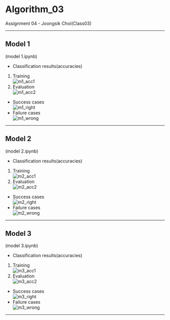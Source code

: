 # Algorithm_03
Assignment 04 - Joongsik Choi(Class03)
- - -

## Model 1
(model 1.ipynb)   
* Classification results(accuracies)   
1. Training   
![m1_acc1](https://user-images.githubusercontent.com/66321348/83606896-48f68300-a5b5-11ea-890a-bf192808fcf4.PNG)   
2. Evaluation   
![m1_acc2](https://user-images.githubusercontent.com/66321348/83606919-51e75480-a5b5-11ea-8c00-31d91fbebccf.PNG)   
* Success cases   
![m1_right](https://user-images.githubusercontent.com/66321348/83606940-5dd31680-a5b5-11ea-907e-81c95435a2a6.PNG)   
* Failure cases   
![m1_wrong](https://user-images.githubusercontent.com/66321348/83606960-64618e00-a5b5-11ea-802b-1188083143b2.PNG)   
- - -

## Model 2
(model 2.ipynb)   
* Classification results(accuracies)   
1. Training   
![m2_acc1](https://user-images.githubusercontent.com/66321348/83607186-befaea00-a5b5-11ea-9749-fb9abd09331f.PNG)   
2. Evaluation   
![m2_acc2](https://user-images.githubusercontent.com/66321348/83607191-c02c1700-a5b5-11ea-8623-93c886680da3.PNG)   
* Success cases   
![m2_right](https://user-images.githubusercontent.com/66321348/83607201-c28e7100-a5b5-11ea-8cf5-380d4876a04a.PNG)   
* Failure cases   
![m2_wrong](https://user-images.githubusercontent.com/66321348/83607207-c4583480-a5b5-11ea-82ad-b5ae681dc8cc.PNG)   
- - -

## Model 3
(model 3.ipynb)   
* Classification results(accuracies)   
1. Training   
![m3_acc1](https://user-images.githubusercontent.com/66321348/83607247-d76b0480-a5b5-11ea-822c-129ce2159f5f.PNG)   
2. Evaluation   
![m3_acc2](https://user-images.githubusercontent.com/66321348/83607253-d934c800-a5b5-11ea-85ec-1e743020a3f7.PNG)   
* Success cases   
![m3_right](https://user-images.githubusercontent.com/66321348/83607257-d9cd5e80-a5b5-11ea-864d-2d891f4bb59a.PNG)   
* Failure cases   
![m3_wrong](https://user-images.githubusercontent.com/66321348/83607266-db972200-a5b5-11ea-8572-e9af6ebe0611.PNG)   
- - -
